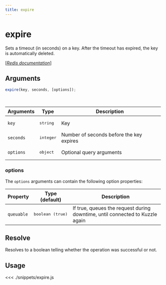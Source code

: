 ```yaml
---
title: expire
---
```


# expire

Sets a timeout (in seconds) on a key. After the timeout has expired, the key is automatically deleted.

[[_Redis documentation_]](https://redis.io/commands/expire)

## Arguments

```js
expire(key, seconds, [options]);
```

<br/>

| Arguments | Type               | Description                              |
| --------- | ------------------ | ---------------------------------------- |
| `key`     | <pre>string</pre>  | Key                                      |
| `seconds` | <pre>integer</pre> | Number of seconds before the key expires |
| `options` | <pre>object</pre>  | Optional query arguments                 |

### options

The `options` arguments can contain the following option properties:

| Property   | Type (default)            | Description                                                                  |
| ---------- | ------------------------- | ---------------------------------------------------------------------------- |
| `queuable` | <pre>boolean (true)</pre> | If true, queues the request during downtime, until connected to Kuzzle again |

## Resolve

Resolves to a boolean telling whether the operation was successful or not.

## Usage

<<< ./snippets/expire.js
